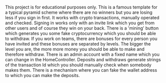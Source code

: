This project is for educational purposes only.
This is a famous template for a typical pyramid scheme where there are no winners but you are losing less if you sign in first.
It works with crypto transactions, manually operated and checked. 
Signing in works only with an invite link which you get from other users and of course they win on your back.
There is a 'mining' button which generates you some fake cryptocurrency which you should be able to withdraw.
If you work on teams, there are bonuses for every person you have invited and these bonuses are separated by levels.
The bigger the level you are, the more more money you should be able to make and therefore withdraw.
There is an admin account with a fixed name which you can change in the HomeController.
Deposits and withdraws generate strings of the transaction Id which you should manually check when somebody makes them.
There is a mechanism where you can fake the wallet address to which you can make the deposits.
